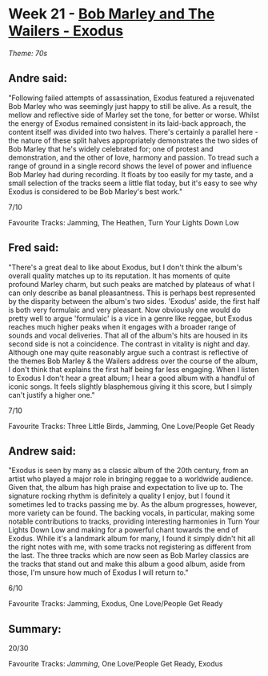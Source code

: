 # Week 21 - [Bob Marley and The Wailers - Exodus](http://www.allmusic.com/album/exodus-mw0000123937)
*Theme: 70s*

## Andre said:

"Following failed attempts of assassination, Exodus featured a rejuvenated Bob Marley who was seemingly just happy to still be alive. As a result, the mellow and reflective side of Marley set the tone, for better or worse. Whilst the energy of Exodus remained consistent in its laid-back approach, the content itself was divided into two halves. There's certainly a parallel here - the nature of these split halves appropriately demonstrates the two sides of Bob Marley that he's widely celebrated for; one of protest and demonstration, and the other of love, harmony and passion. To tread such a range of ground in a single record shows the level of power and influence Bob Marley had during recording. It floats by too easily for my taste, and a small selection of the tracks seem a little flat today, but it's easy to see why Exodus is considered to be Bob Marley's best work."

7/10

Favourite Tracks: Jamming, The Heathen, Turn Your Lights Down Low

## Fred said:

"There's a great deal to like about Exodus, but I don't think the album's overall quality matches up to its reputation. It has moments of quite profound Marley charm, but such peaks are matched by plateaus of what I can only describe as banal pleasantness. This is perhaps best represented by the disparity between the album's two sides. 'Exodus' aside, the first half is both very formulaic and very pleasant. Now obviously one would do pretty well to argue 'formulaic' is a vice in a genre like reggae, but Exodus reaches much higher peaks when it engages with a broader range of sounds and vocal deliveries. That all of the album's hits are housed in its second side is not a coincidence. The contrast in vitality is night and day. Although one may quite reasonably argue such a contrast is reflective of the themes Bob Marley & the Wailers address over the course of the album, I don't think that explains the first half being far less engaging. When I listen to Exodus I don't hear a great album; I hear a good album with a handful of iconic songs. It feels slightly blasphemous giving it this score, but I simply can't justify a higher one."

7/10

Favourite Tracks: Three Little Birds, Jamming, One Love/People Get Ready

## Andrew said:

"Exodus is seen by many as a classic album of the 20th century, from an artist who played a major role in bringing reggae to a worldwide audience. Given that, the album has high praise and expectation to live up to. The signature rocking rhythm is definitely a quality I enjoy, but I found it sometimes led to tracks passing me by. As the album progresses, however, more variety can be found. The backing vocals, in particular, making some notable contributions to tracks, providing interesting harmonies in Turn Your Lights Down Low and making for a powerful chant towards the end of Exodus. While it's a landmark album for many, I found it simply didn't hit all the right notes with me, with some tracks not registering as different from the last. The three tracks which are now seen as Bob Marley classics are the tracks that stand out and make this album a good album, aside from those, I'm unsure how much of Exodus I will return to."

6/10

Favourite Tracks: Jamming, Exodus, One Love/People Get Ready

## Summary:

20/30

Favourite Tracks: *Jamming*, One Love/People Get Ready, Exodus
